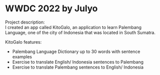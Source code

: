 # WWDC 2022 by Julyo
Project description: <br />
I created an app called KitoGalo, an application to learn Palembang Language, one of the city of Indonesia that was located in South Sumatra. 

KitoGalo features:
- Palembang Language Dictionary up to 30 words with sentence examples
- Exercise to translate English/ Indonesia sentences to Palembang
- Exercise to translate Palembang sentences to English/ Indonesia

